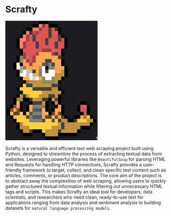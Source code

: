 # Scrafty
![Scrafty](https://github.com/Kunal-Prasad657/Scrafty/blob/main/scrafty.png?raw=true)


Scrafty is a versatile and efficient text web scraping project built using Python, designed to streamline the process of extracting textual data from websites. Leveraging powerful libraries like `BeautifulSoup` for parsing HTML and Requests for handling HTTP connections, Scrafty provides a user-friendly framework to target, collect, and clean specific text content such as articles, comments, or product descriptions. The core aim of the project is to abstract away the complexities of web scraping, allowing users to quickly gather structured textual information while filtering out unnecessary HTML tags and scripts. This makes Scrafty an ideal tool for developers, data scientists, and researchers who need clean, ready-to-use text for applications ranging from data analysis and sentiment analysis to building datasets for `natural language processing models`.
